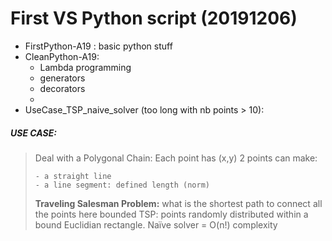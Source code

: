 # First VS Python script (20191206)



- FirstPython-A19 : basic python stuff
- CleanPython-A19: 
  - Lambda programming
  - generators
  - decorators
  - 
- UseCase_TSP_naive_solver (too long with nb points > 10):

##### USE CASE:

> Deal with a Polygonal Chain:
> 	 Each point has (x,y)
> 	 2 points can make:
>
> 	  - a straight line
> 	  - a line segment: defined length (norm)
>
> **Traveling Salesman Problem:**
> 	what is the shortest path to connect all the points
> 	here bounded TSP: points randomly distributed within a bound Euclidian rectangle.
> 	Naïve solver = O(n!) complexity